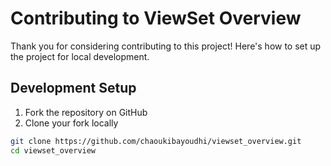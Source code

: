 # Contributing to ViewSet Overview

Thank you for considering contributing to this project! Here's how to set up the project for local development.

## Development Setup

1. Fork the repository on GitHub
2. Clone your fork locally
```bash
git clone https://github.com/chaoukibayoudhi/viewset_overview.git
cd viewset_overview